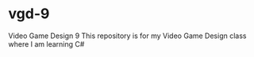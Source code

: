 # vgd-9
Video Game Design 9
This repository is for my Video Game Design class where I am learning C#
